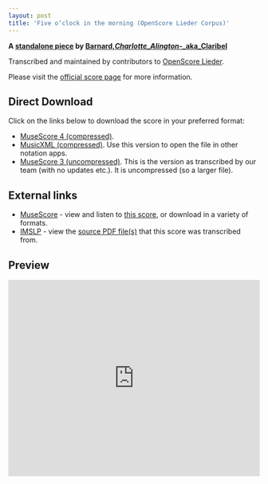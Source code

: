 ```yaml
---
layout: post
title: 'Five o’clock in the morning (OpenScore Lieder Corpus)'
---
```


__A [standalone piece](https://fourscoreandmore.org/OpenScore/Barnard%2C_Charlotte_Alington_-_aka_Claribel/_/) by [Barnard,_Charlotte_Alington_-_aka_Claribel](https://fourscoreandmore.org/OpenScore/Barnard%2C_Charlotte_Alington_-_aka_Claribel)__

Transcribed and maintained by contributors to [OpenScore Lieder].

Please visit the [official score page] for more information.

[official score page]: https://musescore.com/openscore-lieder-corpus/scores/6623145
[OpenScore Lieder]: https://musescore.com/openscore-lieder-corpus

## Direct Download

Click on the links below to download the score in your preferred format:
- [MuseScore 4 (compressed)](https://fourscoreandmore.org/OpenScore/Barnard%2C_Charlotte_Alington_-_aka_Claribel/_/Five_o%E2%80%99clock_in_the_morning.mscz).
- [MusicXML (compressed)](https://fourscoreandmore.org/OpenScore/Barnard%2C_Charlotte_Alington_-_aka_Claribel/_/Five_o%E2%80%99clock_in_the_morning.mxl). Use this version to open the file in other notation apps.
- [MuseScore 3 (uncompressed)](https://raw.githubusercontent.com/OpenScore/Lieder/refs/heads/main/scores/Barnard%2C_Charlotte_Alington_-_aka_Claribel/_/Five_o%E2%80%99clock_in_the_morning/lc6623145.mscx). This is the version as transcribed by our team (with no updates etc.). It is uncompressed (so a larger file).

## External links

- [MuseScore] - view and listen to [this score][MuseScore], or download in a variety of formats.
- [IMSLP] - view the [source PDF file(s)][IMSLP] that this score was transcribed from.

[MuseScore]: https://musescore.com/score/6623145
[IMSLP]: https://imslp.org/wiki/Special:ReverseLookup/397171

## Preview

<iframe width="100%" height="394" src="https://musescore.com/openscore-lieder-corpus/scores/6623145/embed" frameborder="0" allowfullscreen allow="autoplay; fullscreen"></iframe>
